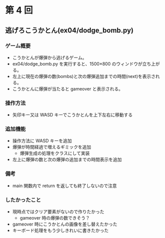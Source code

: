 # 第 4 回

## 逃げろこうかとん(ex04/dodge_bomb.py)

### ゲーム概要

- こうかとんが爆弾から逃げるゲーム。
- ex04/dodge_bomb.py を実行すると、1500×800 のウィンドウが立ち上がる。
- 左上に現在の爆弾の数(bombs)と次の爆弾追加までの時間(next)を表示される。
- こうかとんに爆弾が当たると gameover と表示される。

### 操作方法

- 矢印キー又は WASD キーでこうかとんを上下左右に移動する

### 追加機能

- 操作方法に WASD キーを追加
- 爆弾が時間経過で増えるギミックを追加
  - 爆弾生成の処理をクラスにして実装
- 左上に爆弾の数と次の爆弾の追加までの時間表示を追加

### 備考

- main 関数内で return を返しても終了しないので注意

### したかったこと

- 現時点ではクリア要素がないので作りたかった
  - gameover 時の爆弾の数できそう？
- gameover 時にこうかとんの画像を差し替えたかった
- キーボード処理をもう少しきれいに書きたかった
